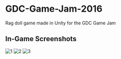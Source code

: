 # GDC-Game-Jam-2016
Rag doll game made in Unity for the GDC Game Jam


## In-Game Screenshots
![1](https://i.imgur.com/oGvcVkf.png)
![2](https://i.imgur.com/Dk2pHbF.png)
![3](https://i.imgur.com/NNeYUjk.png)
